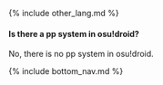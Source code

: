 {% include other_lang.md %}

#### Is there a pp system in osu!droid?

No, there is no pp system in osu!droid.

<!-- Don't touch this part thank you -->
{% include bottom_nav.md %}
